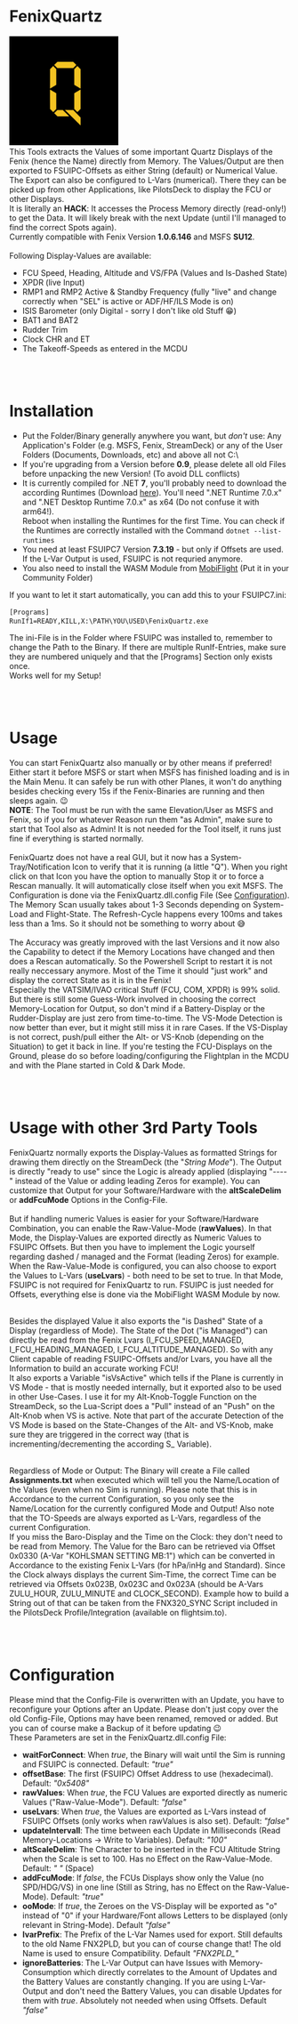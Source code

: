 # FenixQuartz
<img src="img/icon.png" width="196"><br/>
This Tools extracts the Values of some important Quartz Displays of the Fenix (hence the Name) directly from Memory. The Values/Output are then exported to FSUIPC-Offsets as either String (default) or Numerical Value. The Export can also be configured to L-Vars (numerical). There they can be picked up from other Applications, like PilotsDeck to display the FCU or other Displays.<br/>
It is literally an **HACK**: It accesses the Process Memory directly (read-only!) to get the Data. It will likely break with the next Update (until I'll managed to find the correct Spots again).<br/>Currently compatible with Fenix Version **1.0.6.146** and MSFS **SU12**.<br/><br/>
Following Display-Values are available:
- FCU Speed, Heading, Altitude and VS/FPA (Values and Is-Dashed State)
- XPDR (live Input)
- RMP1 and RMP2 Active & Standby Frequency (fully "live" and change correctly when "SEL" is active or ADF/HF/ILS Mode is on)
- ISIS Barometer (only Digital - sorry I don't like old Stuff :grin:)
- BAT1 and BAT2
- Rudder Trim
- Clock CHR and ET
- The Takeoff-Speeds as entered in the MCDU

<br/><br/>

# Installation
- Put the Folder/Binary generally anywhere you want, but *don't* use: Any Application's Folder (e.g. MSFS, Fenix, StreamDeck) or any of the User Folders (Documents, Downloads, etc) and above all not C:\\
- If you're upgrading from a Version before **0.9**, please delete all old Files before unpacking the new Version! (To avoid DLL conflicts)
- It is currently compiled for .NET **7**, you'll probably need to download the according Runtimes (Download [here](https://dotnet.microsoft.com/en-us/download/dotnet/7.0)). You'll need ".NET Runtime 7.0.x" and ".NET Desktop Runtime 7.0.x" as x64 (Do not confuse it with arm64!).<br/>
Reboot when installing the Runtimes for the first Time. You can check if the Runtimes are correctly installed with the Command `dotnet --list-runtimes`
- You need at least FSUIPC7 Version **7.3.19** - but only if Offsets are used. If the L-Var Output is used, FSUIPC is not requried anymore.
- You also need to install the WASM Module from [MobiFlight](https://github.com/MobiFlight/MobiFlight-WASM-Module/releases) (Put it in your Community Folder)

If you want to let it start automatically, you can add this to your FSUIPC7.ini:
```
[Programs]
RunIf1=READY,KILL,X:\PATH\YOU\USED\FenixQuartz.exe
```
The ini-File is in the Folder where FSUIPC was installed to, remember to change the Path to the Binary. If there are multiple RunIf-Entries, make sure they are numbered uniquely and that the [Programs] Section only exists once.<br/>
Works well for my Setup!

<br/><br/>

# Usage
You can start FenixQuartz also manually or by other means if preferred! Either start it before MSFS or start when MSFS has finished loading and is in the Main Menu. It can safely be run with other Planes, it won't do anything besides checking every 15s if the Fenix-Binaries are running and then sleeps again. :wink: <br/>
**NOTE**: The Tool must be run with the same Elevation/User as MSFS and Fenix, so if you for whatever Reason run them "as Admin", make sure to start that Tool also as Admin! It is not needed for the Tool itself, it runs just fine if everything is started normally.<br/><br/>
FenixQuartz does not have a real GUI, but it now has a System-Tray/Notification Icon to verify that it is running (a little "Q"). When you right click on that Icon you have the option to manually Stop it or to force a Rescan manually. It will automatically close itself when you exit MSFS. The Configuration is done via the FenixQuartz.dll.config File (See [Configuration](#configuration)).<br/>
The Memory Scan usually takes about 1-3 Seconds depending on System-Load and Flight-State. The Refresh-Cycle happens every 100ms and takes less than a 1ms. So it should not be something to worry about :sweat_smile: <br/><br/>
The Accuracy was greatly improved with the last Versions and it now also the Capability to detect if the Memory Locations have changed and then does a Rescan automatically. So the Powershell Script to restart it is not really neccessary anymore. Most of the Time it should "just work" and display the correct State as it is in the Fenix!<br/>
Especially the VATSIM/IVAO critical Stuff (FCU, COM, XPDR) is 99% solid. But there is still some Guess-Work involved in choosing the correct Memory-Location for Output, so don't mind if a Battery-Display or the Rudder-Display are just zero from time-to-time. The VS-Mode Detection is now better than ever, but it might still miss it in rare Cases. If the VS-Display is not correct, push/pull either the Alt- or VS-Knob (depending on the Situation) to get it back in line. If you're testing the FCU-Displays on the Ground, please do so before loading/configuring the Flightplan in the MCDU and with the Plane started in Cold & Dark Mode.

<br/><br/>

# Usage with other 3rd Party Tools
FenixQuartz normally exports the Display-Values as formatted Strings for drawing them directly on the StreamDeck (the "*String Mode*"). The Output is directly "ready to use" since the Logic is already applied (displaying "----" instead of the Value or adding leading Zeros for example). You can customize that Output for your Software/Hardware with the **altScaleDelim** or **addFcuMode** Options in the Config-File.<br/><br/>
But if handling numeric Values is easier for your Software/Hardware Combination, you can enable the Raw-Value-Mode (**rawValues**). In that Mode, the Display-Values are exported directly as Numeric Values to FSUIPC Offsets. But then you have to implement the Logic yourself regarding dashed / managed and the Format (leading Zeros)  for example.<br/>
When the Raw-Value-Mode is configured, you can also choose to export the Values to L-Vars (**useLvars**) - both need to be set to true. In that Mode, FSUIPC is not required for FenixQuartz to run. FSUIPC is just needed for Offsets, everything else is done via the MobiFlight WASM Module by now.<br/><br/>

Besides the displayed Value it also exports the "is Dashed" State of a Display (regardless of Mode). The State of the Dot ("is Managed") can directly be read from the Fenix Lvars (I_FCU_SPEED_MANAGED, I_FCU_HEADING_MANAGED, I_FCU_ALTITUDE_MANAGED). So with any Client capable of reading FSUIPC-Offsets and/or Lvars, you have all the Information to build an accurate working FCU!<br/>
It also exports a Variable "isVsActive" which tells if the Plane is currently in VS Mode - that is mostly needed internally, but it exported also to be used in other Use-Cases. I use it for my Alt-Knob-Toggle Function on the StreamDeck, so the Lua-Script does a "Pull" instead of an "Push" on the Alt-Knob when VS is active. Note that part of the accurate Detection of the VS Mode is based on the State-Changes of the Alt- and VS-Knob, make sure they are triggered in the correct way (that is incrementing/decrementing the according S_ Variable).<br/><br/>

Regardless of Mode or Output: The Binary will create a File called **Assignments.txt** when executed which will tell you the Name/Location of the Values (even when no Sim is running). Please note that this is in Accordance to the current Configuration, so you only see the Name/Location for the currently configured Mode and Output! Also note that the TO-Speeds are always exported as L-Vars, regardless of the current Configuration.<br/>
If you miss the Baro-Display and the Time on the Clock: they don't need to be read from Memory. The Value for the Baro can be retrieved via Offset 0x0330 (A-Var "KOHLSMAN SETTING MB:1") which can be converted in Accordance to the existing Fenix L-Vars (for hPa/inHg and Standard). Since the Clock always displays the current Sim-Time, the correct Time can be retrieved via Offsets 0x023B, 0x023C and 0x023A (should be A-Vars ZULU_HOUR, ZULU_MINUTE and CLOCK_SECOND). Example how to build a String out of that can be taken from the FNX320_SYNC Script included in the PilotsDeck Profile/Integration (available on flightsim.to).

<br/><br/>

# Configuration
Please mind that the Config-File is overwritten with an Update, you have to reconfigure your Options after an Update. Please don't just copy over the old Config-File, Options may have been renamed, removed or added. But you can of course make a Backup of it before updating :wink:<br/>
These Parameters are set in the FenixQuartz.dll.config File:
- **waitForConnect**: When *true*, the Binary will wait until the Sim is running and FSUIPC is connected. Default: *"true"*
- **offsetBase**: The first (FSUIPC) Offset Address to use (hexadecimal). Default: *"0x5408"*
- **rawValues**: When *true*, the FCU Values are exported directly as numeric Values ("Raw-Value-Mode"). Default: *"false"*
- **useLvars**: When *true*, the Values are exported as L-Vars instead of FSUIPC Offsets (only works when rawValues is also set). Default: *"false"*
- **updateIntervall**: The time between each Update in Milliseconds (Read Memory-Locations -> Write to Variables). Default: *"100"*
- **altScaleDelim**: The Character to be inserted in the FCU Altitude String when the Scale is set to 100. Has no Effect on the Raw-Value-Mode. Default: *" "* (Space)
- **addFcuMode**: If *false*, the FCUs Displays show only the Value (no SPD/HDG/VS) in one line (Still as String, has no Effect on the Raw-Value-Mode). Default: *"true"*
- **ooMode**: If *true*, the Zeroes on the VS-Display will be exported as "o" instead of "0" if your Hardware/Font allows Letters to be displayed (only relevant in String-Mode). Default *"false"*
- **lvarPrefix**: The Prefix of the L-Var Names used for export. Still defaults to the old Name FNX2PLD, but you can of course change that! The old Name is used to ensure Compatibility. Default *"FNX2PLD_"*
- **ignoreBatteries**: The L-Var Output can have Issues with Memory-Consumption which directly correlates to the Amount of Updates and the Battery Values are constantly changing. If you are using L-Var-Output and don't need the Battery Values, you can disable Updates for them with *true*. Absolutely not needed when using Offsets. Default *"false"*

